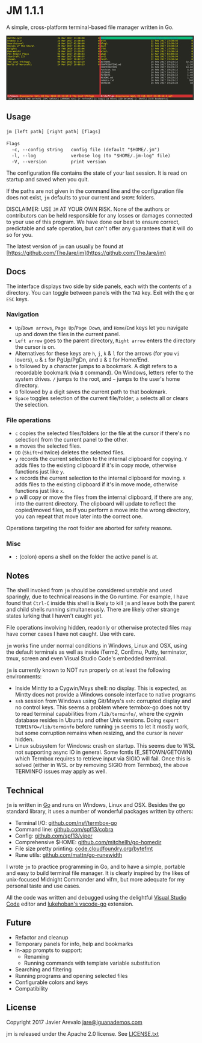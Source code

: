 # JM 1.1.1

A simple, cross-platform terminal-based file manager written in Go.

![Screencap](screencap.jpg "Jm in action")

## Usage
    jm [left path] [right path] [flags]

    Flags
      -c, --config string   config file (default "$HOME/.jm")
      -l, --log             verbose log (to "$HOME/.jm-log" file)
      -V, --version         print version

The configuration file contains the state of your last session. It is read on startup and saved when you quit.

If the paths are not given in the command line and the configuration file does not exist, `jm` defaults to your current and `$HOME` folders.

DISCLAIMER: USE `JM` AT YOUR OWN RISK. None of the authors or contributors can be held responsible for any losses or damages connected to your use of this program. We have done our best to ensure correct, predictable and safe operation, but can't offer any guarantees that it will do so for you.

The latest version of `jm` can usually be found at [https://github.com/TheJare/jm](https://github.com/TheJare/jm)

## Docs

The interface displays two side by side panels, each with the contents of a directory. You can toggle between panels with the `TAB` key. Exit with the `q` or `ESC` keys.

### Navigation

- `Up`/`Down arrows`, `Page Up`/`Page Down`, and `Home`/`End` keys let you navigate up and down the files in the current panel.
- `Left arrow` goes to the parent directory, `Right arrow` enters the directory the cursor is on.
- Alternatives for these keys are `h`, `j`, `k` & `l` for the arrows (for you `vi` lovers), `u` & `i` for PgUp/PgDn, and `U` & `I` for Home/End.
- `b` followed by a character jumps to a bookmark. A digit refers to a recordable bookmark (via `B` command). On Windows, letters refer to the system drives. `/` jumps to the root, and `~` jumps to the user's home directory.
- `B` followed by a digit saves the current path to that bookmark.
- `Space` toggles selection of the current file/folder, `a` selects all or clears the selection.

### File operations

- `c` copies the selected files/folders (or the file at the cursor if there's no selection) from the current panel to the other.
- `m` moves the selected files.
- `DD` (`Shift+d` twice) deletes the selected files.
- `y` records the current selection to the internal clipboard for copying. `Y` adds files to the existing clipboard if it's in copy mode, otherwise functions just like `y`.
- `x` records the current selection to the internal clipboard for moving. `X` adds files to the existing clipboard if it's in move mode, otherwise functions just like `x`.
- `p` will copy or move the files from the internal clipboard, if there are any, into the current directory. The clipboard will update to reflect the copied/moved files, so if you perform a move into the wrong directory, you can repeat that move later into the correct one.

Operations targeting the root folder are aborted for safety reasons.

### Misc

- `:` (colon) opens a shell on the folder the active panel is at.

## Notes

The shell invoked from `jm` should be considered unstable and used sparingly, due to technical reasons in the Go runtime. For example, I have found that `Ctrl-C` inside this shell is likely to kill `jm` and leave both the parent and child shells running simultaneously. There are likely other strange states lurking that I haven't caught yet.

File operations involving hidden, readonly or otherwise protected files may have corner cases I have not caught. Use with care.

`jm` works fine under normal conditions in Windows, Linux and OSX, using the default terminals as well as inside iTerm2, ConEmu, Putty, terminator, tmux, screen and even Visual Studio Code's embedded terminal.

`jm` is currently known to NOT run properly on at least the following environments:

- Inside Mintty to a Cygwin/Msys shell: no display. This is expected, as Mintty does not provide a Windows console interface to native programs
- `ssh` session from Windows using Git/Msys's `ssh`: corrupted display and no control keys. This seems a problem where termbox-go does not try to read terminal capabilities from `/lib/terminfo/`, where the cygwin database resides in Ubuntu and other Unix versions. Doing `export TERMINFO=/lib/terminfo` before running `jm` seems to let it mostly work, but some corruption remains when resizing, and the cursor is never hidden.
- Linux subsystem for Windows: crash on startup. This seems due to WSL not supporting async IO in general. Some fcntls (E_SETOWN/GETOWN) which Termbox requires to retrieve input via SIGIO will fail. Once this is solved (either in WSL or by removing SIGIO from Termbox), the above TERMINFO issues may apply as well.

## Technical

`jm` is written in [Go](https://golang.org/) and runs on Windows, Linux and OSX. Besides the go standard library, it uses a number of wonderful packages written by others:

- Terminal I/O: [github.com/nsf/termbox-go](https://github.com/nsf/termbox-go)
- Command line: [github.com/spf13/cobra](https://github.com/spf13/cobra)
- Config: [github.com/spf13/viper](https://github.com/spf13/viper)
- Comprehensive $HOME: [github.com/mitchellh/go-homedir](https://github.com/mitchellh/go-homedir)
- File size pretty printing: [code.cloudfoundry.org/bytefmt](https://code.cloudfoundry.org/bytefmt)
- Rune utils: [github.com/mattn/go-runewidth](https://github.com/mattn/go-runewidth)

I wrote `jm` to practice programming in Go, and to have a simple, portable and easy to build terminal file manager. It is clearly inspired by the likes of unix-focused Midnight Commander and vifm, but more adequate for my personal taste and use cases.

All the code was written and debugged using the delightful [Visual Studio Code](https://code.visualstudio.com/) editor and [lukehoban's vscode-go](https://github.com/Microsoft/vscode-go/) extension.

## Future

- Refactor and cleanup
- Temporary panels for info, help and bookmarks
- In-app prompts to support:
  - Renaming
  - Running commands with template variable substitution
- Searching and filtering
- Running programs and opening selected files
- Configurable colors and keys
- Compatibility

## License

Copyright 2017 Javier Arevalo <jare@iguanademos.com>

jm is released under the Apache 2.0 license. See [LICENSE.txt](LICENSE.txt)

